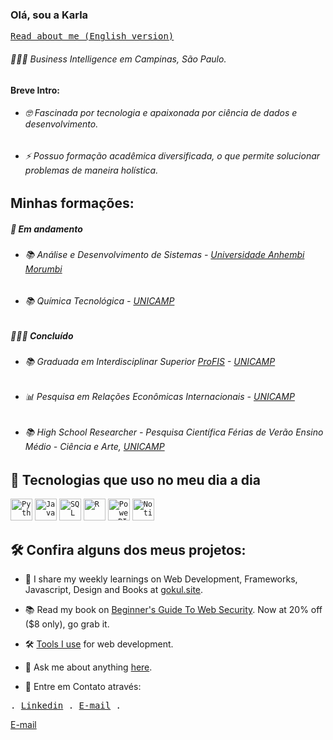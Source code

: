 ### Olá, sou a Karla

<p>
  <samp>
   <a href="INSERIR LINK DA VERSAO EM INGLES">Read about me (English version)</a> 

###### 👩🏻‍💻 Business Intelligence em Campinas, São Paulo.

#### Breve Intro:

- ###### 🤓 Fascinada por tecnologia e apaixonada por ciência de dados e desenvolvimento.
- ###### ⚡️ Possuo formação acadêmica diversificada, o que permite solucionar problemas de maneira holística.

## Minhas formações: 

##### 🌱 Em andamento 

- ###### 📚 Análise e Desenvolvimento de Sistemas - [Universidade Anhembi Morumbi](https://portal.anhembi.br/institucional/)
- ###### 📚 Química Tecnológica - [UNICAMP](https://www.unicamp.br/#gsc.tab=0)


##### 👩🏻‍🎓 Concluído 

- ###### 📚 Graduada em Interdisciplinar Superior [ProFIS](https://www.prg.unicamp.br/curso-profis/) - [UNICAMP](https://www.unicamp.br/#gsc.tab=0) 
- ###### 📊 Pesquisa em Relações Econômicas Internacionais - [UNICAMP](https://www.unicamp.br/#gsc.tab=0)
- ###### 📚 High School Researcher - Pesquisa Científica Férias de Verão Ensino Médio - Ciência e Arte, [UNICAMP](https://www.unicamp.br/#gsc.tab=0)

## 🚀 Tecnologias que uso no meu dia a dia

<code><img height="35" alt="Python" src="https://raw.githubusercontent.com/karlaklima/Image/main/python%20jpn%20.webp"></code>
<code><img height="35" alt="Java" src="https://github.com/karlaklima/Image/blob/main/JavaScript.png"></code>
<code><img height="35" alt="SQL" src="https://github.com/karlaklima/Image/blob/main/sql%20image.jpeg?raw=true" data-hpc="true" class="Box-sc-g0xbh4-0 kzRgrI"></code>
<code><img height="35" alt="R" src="https://github.com/karlaklima/Image/raw/main/R" class="Link__StyledLink-sc-14289xe-0 dvQLCc"></code>
<code><img height="35" alt="Power BI" src="https://github.com/karlaklima/Image/blob/main/power%20BI%20.png?raw=true" data-hpc="true" class="Box-sc-g0xbh4-0 kzRgrI"></code>
<code><img height="35" alt="Notion" src="https://github.com/karlaklima/Image/blob/main/notion.jpeg"></code>

## 🛠 Confira alguns dos meus projetos:


- 📩 I share my weekly learnings on Web Development, Frameworks, Javascript, Design and Books at [gokul.site](https://gokul.site).
- 📚 Read my book on [Beginner's Guide To Web Security](https://gokul.site/book). Now at 20% off ($8 only), go grab it.
- 🛠 [Tools I use](http://gokul.site/blog/uses) for web development.
- 💬 Ask me about anything [here](https://github.com/gokulkrishh/gokulkrishh/issues).

- 📩 Entre em Contato através: 
<p>
  <samp>
.   <a href="https://www.linkedin.com/in/karla-almeida/">Linkedin</a> .
   <a href="karlalima2000@gmail.com">E-mail</a> .
 
[E-mail](mailto:karlalima2000@gmail.com)



  
<!--
**karlaklima/Karlaklima** is a ✨ _special_ ✨ repository because its `README.md` (this file) appears on your GitHub profile.

Here are some ideas to get you started:

- 🔭 I’m currently working on ...
- 🌱 I’m currently learning ...
- 👯 I’m looking to collaborate on ...
- 🤔 I’m looking for help with ...
- 💬 Ask me about ...
- 📫 How to reach me: ...
- 😄 Pronouns: ...
- ⚡ Fun fact: ...
-->

